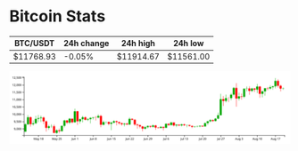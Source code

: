 # Bitcoin Stats

BTC/USDT|24h change|24h high|24h low|
|---|---|---|---|
|$11768.93|-0.05%|$11914.67|$11561.00|

<img src="./chart.svg">
